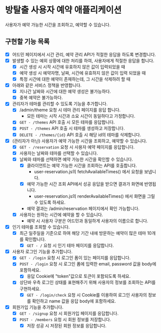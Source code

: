 # 방탈출 사용자 예약 애플리케이션

사용자가 예약 가능한 시간을 조회하고, 예약할 수 있습니다.

## 구현할 기능 목록

- [x] 어드민 페이지에서 시간 관리, 예약 관리 API가 적절한 응답을 하도록 변경합니다.
- [X] 발생할 수 있는 예외 상황에 대한 처리를 하여, 사용자에게 적절한 응답을 합니다.
    - [X] 시간 생성 시 시작 시간에 유효하지 않은 값이 입력되었을 때
    - [X] 예약 생성 시 예약자명, 날짜, 시간에 유효하지 않은 값이 입력 되었을 때
    - [X] 특정 시간에 대한 예약이 존재하는데, 그 시간을 삭제하려 할 때
- [X] 아래와 같은 서비스 정책을 반영합니다.
    - [x] 지나간 날짜와 시간에 대한 예약 생성은 불가능하다.
    - [X] 중복 예약은 불가능하다.
- [X] 관리자가 테마를 관리할 수 있도록 기능을 추가합니다.
    - [X] /admin/theme 요청 시 테마 관리 페이지를 응답 합니다.
        - 모든 테마는 시작 시간과 소요 시간이 동일하다고 가정합니다.
    - [X] `GET - /themes` API 호출 시 모든 테마를 응답합니다.
    - [X] `POST - /themes` API 호출 시 테마를 생성하고 저장합니다.
    - [X] `DELETE - /themes/{id}` API 호출 시 해당 id의 테마를 삭제합니다.
- [X] (관리자가 아닌) 사용자가 예약 가능한 시간을 조회하고, 예약할 수 있습니다.
    - [X] `GET - /reservation` 요청 시 사용자 예약 페이지를 응답합니다.
    - [X] 사용자는 날짜와 테마를 선택할 수 있습니다.
    - [X] 날짜와 테마를 선택하면 예약 가능한 시간을 확인할 수 있습니다.
        - [X] 클라이언트는 예약 가능한 시간을 조회하는 API를 호출합니다.
            - user-reservation.js의 fetchAvailableTimes() 에서 요청을 보냅니다.
        - [X] 예약 가능한 시간 조회 API에서 성공 응답을 받으면 결과가 화면에 반영됩니다.
            - user-reservation.js의 renderAvailableTimes() 에서 화면을 그릴 수 있도록 하세요.
        - 예약 결과는 /admin/reservation 페이지에서 확인 가능합니다.
    - [X] 사용자는 원하는 시간에 예약을 할 수 있습니다.
        - 예약 시 사용자 구분은 어드민과 동일하게 사용자의 이름으로 합니다.
- [X] 인기 테마를 조회할 수 있습니다.
    - [X] 최근 일주일을 기준으로 하여 해당 기간 내에 방문하는 예약이 많은 테마 10개를 확인합니다.
        - [X] `GET - /` 요청 시 인기 테마 페이지를 응답합니다.
- [X] 사용자 로그인 기능을 추가합니다.
    - [X] `GET - /login` 요청 시 로그인 폼이 있는 페이지를 응답합니다.
    - [X] `POST - /login` 요청 시 로그인 폼에 입력한 email, password 값을 body에 포함하세요.
        - [X] 응답 Cookie에 "token"값으로 토큰이 포함되도록 하세요.
    - [X] 상단바 우측 로그인 상태를 표현해주기 위해 사용자의 정보를 조회하는 API를 구현하세요.
        - [X] `GET - /login/check` 요청 시 Cookie를 이용하여 로그인 사용자의 정보를 확인하고 name 값을 응답 body에 포함하세요.
- [X] 회원가입 기능을 추가합니다.
    - [X] `GET - /signup` 요청 시 회원가입 페이지를 응답합니다.
    - [X] `POST - /members` 요청 시 회원 정보를 저장합니다.
        - [X] 저장 성공 시 저장된 회원 정보를 응답합니다. 
